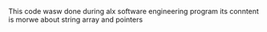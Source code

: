 This code wasw done during alx software engineering program
its conntent is morwe about string array and pointers
